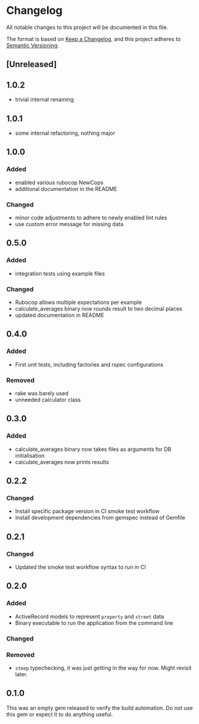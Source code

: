 # Changelog

All notable changes to this project will be documented in this file.

The format is based on [Keep a Changelog](https://keepachangelog.com/en/1.1.0/), and this project adheres to [Semantic Versioning](https://semver.org/spec/v2.0.0.html).

## [Unreleased]

## 1.0.2
- trivial internal renaming

## 1.0.1
- some internal refactoring, nothing major

## 1.0.0

### Added
- enabled various rubocop NewCops
- additional documentation in the README

### Changed
- minor code adjustments to adhere to newly enabled lint rules
- use custom error message for missing data

## 0.5.0

### Added
- integration tests using example files

### Changed
- Rubocop allows multiple expectations per example
- calculate_averages binary now rounds result to two decimal places
- updated documentation in README

## 0.4.0

### Added
- First unit tests, including factories and rspec configurations

### Removed
- rake was barely used
- unneeded calculator class

## 0.3.0

### Added
- calculate_averages binary now takes files as arguments for DB initialisation
- calculate_averages now prints results

## 0.2.2

### Changed
- Install specific package version in CI smoke test workflow
- Install development dependencies from gemspec instead of Gemfile

## 0.2.1

### Changed
- Updated the smoke test workflow syntax to run in CI

## 0.2.0

### Added
- ActiveRecord models to represent `property` and `street` data
- Binary executable to run the application from the command line

### Changed

### Removed
- `steep` typechecking, it was just getting in the way for now. Might revisit later.

## 0.1.0

This was an empty gem released to verify the build automation. Do not use this gem or expect it to do anything useful.
